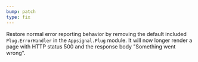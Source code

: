 ```yaml
---
bump: patch
type: fix
---
```


Restore normal error reporting behavior by removing the default included `Plug.ErrorHandler` in the `Appsignal.Plug` module. It will now longer render a page with HTTP status 500 and the response body "Something went wrong".
